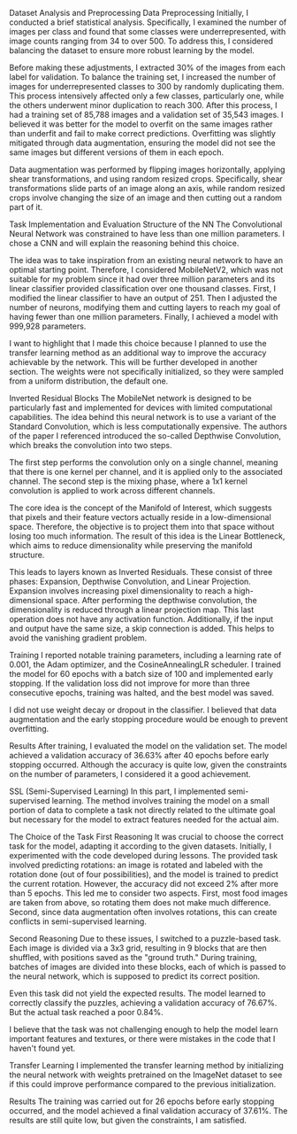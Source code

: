 Dataset Analysis and Preprocessing
Data Preprocessing
Initially, I conducted a brief statistical analysis. Specifically, I examined the number of images per class and found that some classes were underrepresented, with image counts ranging from 34 to over 500. To address this, I considered balancing the dataset to ensure more robust learning by the model.

Before making these adjustments, I extracted 30% of the images from each label for validation. To balance the training set, I increased the number of images for underrepresented classes to 300 by randomly duplicating them. This process intensively affected only a few classes, particularly one, while the others underwent minor duplication to reach 300. After this process, I had a training set of 85,788 images and a validation set of 35,543 images. I believed it was better for the model to overfit on the same images rather than underfit and fail to make correct predictions. Overfitting was slightly mitigated through data augmentation, ensuring the model did not see the same images but different versions of them in each epoch.

Data augmentation was performed by flipping images horizontally, applying shear transformations, and using random resized crops. Specifically, shear transformations slide parts of an image along an axis, while random resized crops involve changing the size of an image and then cutting out a random part of it.

Task Implementation and Evaluation
Structure of the NN
The Convolutional Neural Network was constrained to have less than one million parameters. I chose a CNN and will explain the reasoning behind this choice.

The idea was to take inspiration from an existing neural network to have an optimal starting point. Therefore, I considered MobileNetV2, which was not suitable for my problem since it had over three million parameters and its linear classifier provided classification over one thousand classes. First, I modified the linear classifier to have an output of 251. Then I adjusted the number of neurons, modifying them and cutting layers to reach my goal of having fewer than one million parameters. Finally, I achieved a model with 999,928 parameters.

I want to highlight that I made this choice because I planned to use the transfer learning method as an additional way to improve the accuracy achievable by the network. This will be further developed in another section. The weights were not specifically initialized, so they were sampled from a uniform distribution, the default one.

Inverted Residual Blocks
The MobileNet network is designed to be particularly fast and implemented for devices with limited computational capabilities. The idea behind this neural network is to use a variant of the Standard Convolution, which is less computationally expensive. The authors of the paper I referenced introduced the so-called Depthwise Convolution, which breaks the convolution into two steps.

The first step performs the convolution only on a single channel, meaning that there is one kernel per channel, and it is applied only to the associated channel. The second step is the mixing phase, where a 1x1 kernel convolution is applied to work across different channels.

The core idea is the concept of the Manifold of Interest, which suggests that pixels and their feature vectors actually reside in a low-dimensional space. Therefore, the objective is to project them into that space without losing too much information. The result of this idea is the Linear Bottleneck, which aims to reduce dimensionality while preserving the manifold structure.

This leads to layers known as Inverted Residuals. These consist of three phases: Expansion, Depthwise Convolution, and Linear Projection. Expansion involves increasing pixel dimensionality to reach a high-dimensional space. After performing the depthwise convolution, the dimensionality is reduced through a linear projection map. This last operation does not have any activation function. Additionally, if the input and output have the same size, a skip connection is added. This helps to avoid the vanishing gradient problem.

Training
I reported notable training parameters, including a learning rate of 0.001, the Adam optimizer, and the CosineAnnealingLR scheduler. I trained the model for 60 epochs with a batch size of 100 and implemented early stopping. If the validation loss did not improve for more than three consecutive epochs, training was halted, and the best model was saved.

I did not use weight decay or dropout in the classifier. I believed that data augmentation and the early stopping procedure would be enough to prevent overfitting.

Results
After training, I evaluated the model on the validation set. The model achieved a validation accuracy of 36.63% after 40 epochs before early stopping occurred. Although the accuracy is quite low, given the constraints on the number of parameters, I considered it a good achievement.

SSL (Semi-Supervised Learning)
In this part, I implemented semi-supervised learning. The method involves training the model on a small portion of data to complete a task not directly related to the ultimate goal but necessary for the model to extract features needed for the actual aim.

The Choice of the Task
First Reasoning
It was crucial to choose the correct task for the model, adapting it according to the given datasets. Initially, I experimented with the code developed during lessons. The provided task involved predicting rotations: an image is rotated and labeled with the rotation done (out of four possibilities), and the model is trained to predict the current rotation. However, the accuracy did not exceed 2% after more than 5 epochs. This led me to consider two aspects. First, most food images are taken from above, so rotating them does not make much difference. Second, since data augmentation often involves rotations, this can create conflicts in semi-supervised learning.

Second Reasoning
Due to these issues, I switched to a puzzle-based task. Each image is divided via a 3x3 grid, resulting in 9 blocks that are then shuffled, with positions saved as the "ground truth." During training, batches of images are divided into these blocks, each of which is passed to the neural network, which is supposed to predict its correct position.

Even this task did not yield the expected results. The model learned to correctly classify the puzzles, achieving a validation accuracy of 76.67%. But the actual task reached a poor 0.84%.

I believe that the task was not challenging enough to help the model learn important features and textures, or there were mistakes in the code that I haven't found yet.

Transfer Learning
I implemented the transfer learning method by initializing the neural network with weights pretrained on the ImageNet dataset to see if this could improve performance compared to the previous initialization.

Results
The training was carried out for 26 epochs before early stopping occurred, and the model achieved a final validation accuracy of 37.61%. The results are still quite low, but given the constraints, I am satisfied.
